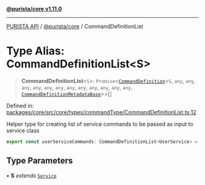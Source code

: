 [**@purista/core v1.11.0**](../README.md)

***

[PURISTA API](../../../packages.md) / [@purista/core](../README.md) / CommandDefinitionList

# Type Alias: CommandDefinitionList\<S\>

> **CommandDefinitionList**\<`S`\>: `Promise`\<[`CommandDefinition`](CommandDefinition.md)\<`S`, `any`, `any`, `any`, `any`, `any`, `any`, `any`, `any`, `any`, `any`, `any`, `any`, [`CommandDefinitionMetadataBase`](CommandDefinitionMetadataBase.md)\>\>[]

Defined in: [packages/core/src/core/types/commandType/CommandDefinitionList.ts:12](https://github.com/puristajs/purista/blob/master/packages/core/src/core/types/commandType/CommandDefinitionList.ts#L12)

Helper type for creating list of service commands to be passed as input to service class

```typescript
export const userServiceCommands: CommandDefinitionList<UserService> = [signUp.getDefinition()]
```

## Type Parameters

• **S** *extends* [`Service`](../classes/Service.md)
